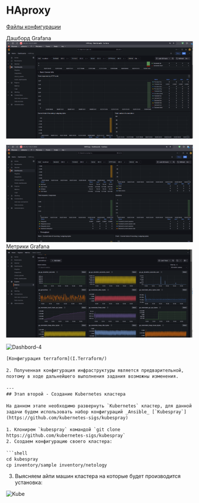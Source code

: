 # HAproxy

[Файлы конфигурации](files/)


Дашборд Grafana
![Dashbord-1](./files/Graf1.png)

![Dashbord-2](./files/Graf2.png)
Метрики Grafana
![Dashbord-3](./files/Graf_metrics.png)

![Dashbord-4](./files/haproxy.cfg)
```
[Конфигурация terraform](I.Terraform/)

2. Полученная конфигурация инфраструктуры является предварительной, поэтому в ходе дальнейшего выполнения задания возможны изменения.

---
## Этап второй - Создание Kubernetes кластера

На данном этапе необходимо развернуть `Kubernetes` кластер, для данной задачи будем использовать набор конфигураций _Ansible_ [`Kubespray`](https://github.com/kubernetes-sigs/kubespray)

1. Клонирем `kubespray` командой `git clone https://github.com/kubernetes-sigs/kubespray`
2. Создаем конфигурацию своего кластера:

```shell
cd kubespray
cp inventory/sample inventory/netology
```

3. Выясняем айпи машин кластера на которые будет производится установка:

![Kube](./assets/K-1.png)

